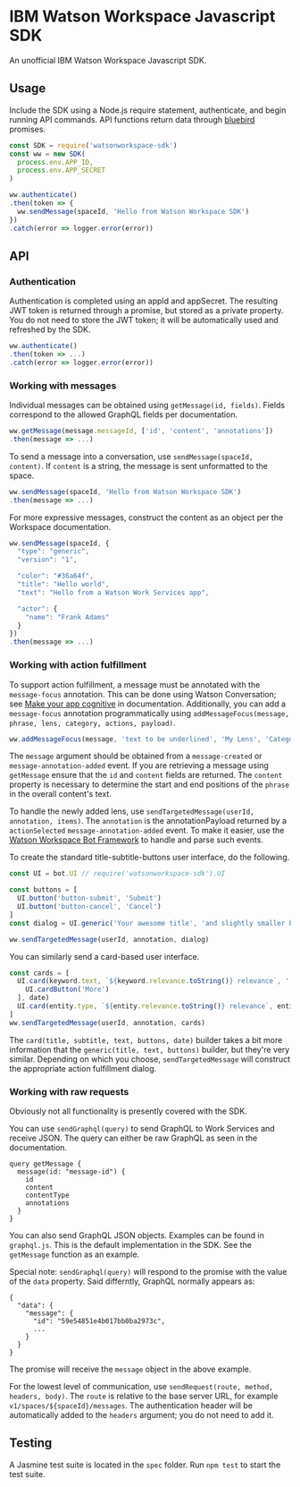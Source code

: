 # IBM Watson Workspace Javascript SDK

An unofficial IBM Watson Workspace Javascript SDK.

## Usage

Include the SDK using a Node.js require statement, authenticate, and begin running API commands.
API functions return data through [bluebird](http://bluebirdjs.com) promises.

```Javascript
const SDK = require('watsonworkspace-sdk')
const ww = new SDK(
  process.env.APP_ID,
  process.env.APP_SECRET
)

ww.authenticate()
.then(token => {
  ww.sendMessage(spaceId, 'Hello from Watson Workspace SDK')
})
.catch(error => logger.error(error))
```

## API

### Authentication

Authentication is completed using an appId and appSecret.
The resulting JWT token is returned through a promise, but stored as a private property.
You do not need to store the JWT token; it will be automatically used and refreshed by the SDK.

```Javascript
ww.authenticate()
.then(token => ...)
.catch(error => logger.error(error))
```

### Working with messages

Individual messages can be obtained using `getMessage(id, fields)`. Fields correspond to the allowed GraphQL fields per documentation.

```Javascript
ww.getMessage(message.messageId, ['id', 'content', 'annotations'])
.then(message => ...)
```

To send a message into a conversation, use  `sendMessage(spaceId, content)`. If `content` is a string, the message is sent unformatted to the space.

```Javascript
ww.sendMessage(spaceId, 'Hello from Watson Workspace SDK')
.then(message => ...)
```

For more expressive messages, construct the content as an object per the Workspace documentation.

```Javascript
ww.sendMessage(spaceId, {
  "type": "generic",
  "version": "1",

  "color": "#36a64f",
  "title": "Hello world",
  "text": "Hello from a Watson Work Services app",

  "actor": {
    "name": "Frank Adams"
  }
})
.then(message => ...)
```

### Working with action fulfillment

To support action fulfillment, a message must be annotated with the `message-focus` annotation. This can be done using Watson Conversation; see [Make your app cognitive](https://workspace.ibm.com/developer/docs) in documentation. Additionally, you can add a `message-focus` annotation programmatically using `addMessageFocus(message, phrase, lens, category, actions, payload)`.

```Javascript
ww.addMessageFocus(message, 'text to be underlined', 'My Lens', 'Category A', 'my-focus-action', '{foo:bar}'))

```

The `message` argument should be obtained from a `message-created` or `message-annotation-added` event. If you are retrieving a message using `getMessage` ensure that the `id` and `content` fields are returned.  The `content` property is necessary to determine the start and end positions of the `phrase` in the overall content's text.

To handle the newly added lens, use `sendTargetedMessage(userId, annotation, items)`. The `annotation` is the annotationPayload returned by a `actionSelected` `message-annotation-added` event. To make it easier, use the [Watson Workspace Bot Framework](https://github.com/van-ibm/watsonworkspace-bot) to handle and parse such events.

To create the standard title-subtitle-buttons user interface, do the following.

```Javascript
const UI = bot.UI // require('watsonworkspace-sdk').UI

const buttons = [
  UI.button('button-submit', 'Submit')
  UI.button('button-cancel', 'Cancel')
]
const dialog = UI.generic('Your awesome title', 'and slightly smaller but equally good subtitle', buttons)

ww.sendTargetedMessage(userId, annotation, dialog)
```

You can similarly send a card-based user interface.

```Javascript
const cards = [
  UI.card(keyword.text, `${keyword.relevance.toString()} relevance`, '', [
    UI.cardButton('More')
  ], date)
  UI.card(entity.type, `${entity.relevance.toString()} relevance`, entity.text, [], date)
]
ww.sendTargetedMessage(userId, annotation, cards)
```

The `card(title, subtitle, text, buttons, date)` builder takes a bit more information that the `generic(title, text, buttons)` builder, but they're very similar. Depending on which you choose, `sendTargetedMessage` will construct the appropriate action fulfillment dialog.

### Working with raw requests

Obviously not all functionality is presently covered with the SDK.

You can use `sendGraphql(query)` to send GraphQL to Work Services and receive JSON.  The query can either be raw GraphQL as seen in the documentation.

```
query getMessage {
  message(id: "message-id") {
    id
    content
    contentType
    annotations
  }
}
```

You can also send GraphQL JSON objects. Examples can be found in `graphql.js`. This is the default implementation in the SDK. See the `getMessage` function as an example.

Special note: `sendGraphql(query)` will respond to the promise with the value of the `data` property.  Said differntly, GraphQL normally appears as:

```
{
  "data": {
    "message": {
      "id": "59e54851e4b017bb0ba2973c",
      ...
    }
  }
}
```

The promise will receive the `message` object in the above example.

For the lowest level of communication, use `sendRequest(route, method, headers, body)`. The `route` is relative to the base server URL, for example `v1/spaces/${spaceId}/messages`. The authentication header will be automatically added to the `headers` argument; you do not need to add it.

## Testing

A Jasmine test suite is located in the `spec` folder. Run `npm test` to start the test suite.

